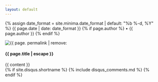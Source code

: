 ```yaml
---
layout: default
---
```

<section class = 'flex'>
  <article class="post child main" itemscope itemtype="http://schema.org/BlogPosting">
    <section class="post-header">
      <p class="post-meta">
        <time datetime="{{ page.date | date_to_xmlschema }}" itemprop="datePublished">
          {% assign date_format = site.minima.date_format | default: "%b %-d, %Y" %}
          {{ page.date | date: date_format }}
        </time>
        {% if page.author %}
          • <span itemprop="author" itemscope itemtype="http://schema.org/Person"><span itemprop="name">{{ page.author }}</span></span>
        {% endif %}
      </p>
      <img src = '{{ site.baseurl }}/assets/posts/{{ page. permalink | remove: '/'}}.jpg' alt = '{{ page. permalink | remove: '/'}}'>
      <h1 class="post-title" itemprop="name headline">{{ page.title | escape }}</h1>
    </section>
    <div class="post-content" itemprop="articleBody">
      {{ content }}
    </div>
    {% if site.disqus.shortname %}
      {% include disqus_comments.md %}
    {% endif %}
  </article>
  <aside class = ' child third'>
  </aside>
</section>
